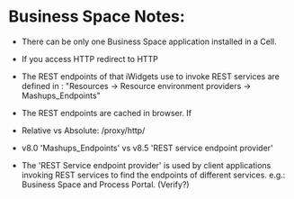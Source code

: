 Business Space Notes:
=====================

* There can be only one Business Space application installed in a Cell.
* If you access HTTP redirect to HTTP
* The REST endpoints of that iWidgets use to invoke REST services are defined in : "Resources -> Resource environment providers -> Mashups_Endpoints"
* The REST endpoints  are cached in browser.  If 

* Relative vs Absolute:  /proxy/http/

* v8.0 'Mashups_Endpoints' vs v8.5 'REST service endpoint provider'

* The 'REST Service endpoint provider' is used by client applications invoking REST services to find the endpoints of different services.  e.g.: Business Space and Process Portal.  (Verify?)
